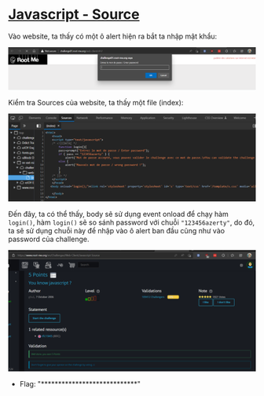 # [Javascript - Source](https://www.root-me.org/en/Challenges/Web-Client/Javascript-Source)

Vào website, ta thấy có một ô alert hiện ra bắt ta nhập mật khẩu:

![](./media/image1.png)

Kiểm tra Sources của website, ta thấy một file (index):

![](./media/image2.png)

Đến đây, ta có thể thấy, body sẽ sử dụng event onload để chạy hàm `login()`, hàm `login()` sẽ so sánh password với chuỗi `"123456azerty"`, do đó, ta sẽ sử dụng chuỗi này để nhập vào ô alert ban đầu cũng như vào password của challenge.

![](./media/image3.png)

- Flag: "****************************"

